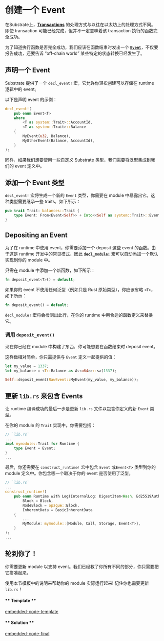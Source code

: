 # 创建一个 Event

在Substrate上，[**Transactions**](https://docs.substrate.dev/docs/glossary#section-transaction) 的处理方式与以往在以太坊上的处理方式不同。即使 transaction 可能已经完成，但并不一定意味着该 transaction 执行的函数完全成功。

为了知道执行函数是否完全成功，我们应该在函数结束时发出一个 [**`Event`**](https://docs.substrate.dev/docs/glossary#section-events)，不仅要报告成功，还要告诉 “off-chain world” 某些特定的状态转换已经发生了。

## 声明一个 Event

Substrate 提供了一个 `decl_event!` 宏，它允许你轻松创建可以存储在 runtime 逻辑中的 event。

以下是声明 event 的示例：

```rust
decl_event!(
    pub enum Event<T>
    where
        <T as system::Trait>::AccountId,
        <T as system::Trait>::Balance
    {
        MyEvent(u32, Balance),
        MyOtherEvent(Balance, AccountId),
    }
);
```

同样，如果我们想要使用一些自定义 Substrate 类型，我们需要将泛型集成到我们的 event 定义中。

## 添加一个 Event 类型

`decl_event!` 宏将生成一个新的 `Event` 类型，你需要在 module 中暴露出它。这种类型需要继承一些 traits，如下所示：

```rust
pub trait Trait: balances::Trait {
    type Event: From<Event<Self>> + Into<<Self as system::Trait>::Event>;
}
```

## Depositing an Event

为了在 runtime 中使用 event，你需要添加一个 deposit 这些 event 的函数。由于这是 runtime 开发中的常见模式，因此 [**`decl_module!`**](https://github.com/paritytech/wiki/pull/272) 宏可以自动添加一个默认实现到你的 module 中。

只需在 module 中添加一个新函数，如下所示：

```rust
fn deposit_event<T>() = default;
```

如果你的 event 不使用任何泛型（例如只是 Rust 原始类型），你应该省略 `<T>`，如下所示：

```rust
fn deposit_event() = default;
```

`decl_module!` 宏将会检测出此行，在你的 runtime 中用合适的函数定义来替换它。

### 调用 `deposit_event()`

现在你已经在 module 中构建了东西，你可能想要在函数结束时 deposit event。

这样做相对简单，你只需提供与 `Event` 定义一起提供的值：

```rust
let my_value = 1337;
let my_balance = <T::Balance as As<u64>>::sa(1337);

Self::deposit_event(RawEvent::MyEvent(my_value, my_balance));
```

## 更新 `lib.rs` 来包含 Events

让 runtime 编译成功的最后一步是更新 `lib.rs` 文件以包含你定义的新 `Event` 类型。

在你的 module 的 `Trait` 实现中，你需要包括：

```rust
// `lib.rs`
...
impl mymodule::Trait for Runtime {
    type Event = Event;
}
...
```

最后，你还需要在 `construct_runtime!` 宏中包含 `Event` 或`Event<T>` 类型到你的 module 定义中。你包含哪一个取决于你的 event 是否使用了泛型。

```rust
// `lib.rs`
...
construct_runtime!(
    pub enum Runtime with Log(InternalLog: DigestItem<Hash, Ed25519AuthorityId>) where
        Block = Block,
        NodeBlock = opaque::Block,
        InherentData = BasicInherentData
    {
        ...
        MyModule: mymodule::{Module, Call, Storage, Event<T>},
    }
);
...
```

## 轮到你了！

你需要更新 module 以支持 event。我们已经教了你所有不同的部分，你只需要把它拼凑起来。

使用本节模板中的说明来帮助你的 module 实际运行起来! 记住你也需要更新 `lib.rs`！

<!-- tabs:start -->

#### ** Template **

[embedded-code-template](../../2/assets/2.2-template.rs ':include :type=code embed-template')

#### ** Solution **

[embedded-code-final](../../2/assets/2.2-finished-code.rs ':include :type=code embed-final')

<!-- tabs:end -->
